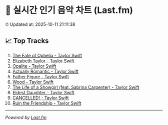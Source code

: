 # 🎵 실시간 인기 음악 차트 (Last.fm)

⏰ Updated at: 2025-10-11 21:11:38

## 📈 Top Tracks

1. [The Fate of Ophelia - Taylor Swift](https://www.last.fm/music/Taylor+Swift/_/The+Fate+of+Ophelia)
2. [Elizabeth Taylor - Taylor Swift](https://www.last.fm/music/Taylor+Swift/_/Elizabeth+Taylor)
3. [Opalite - Taylor Swift](https://www.last.fm/music/Taylor+Swift/_/Opalite)
4. [Actually Romantic - Taylor Swift](https://www.last.fm/music/Taylor+Swift/_/Actually+Romantic)
5. [Father Figure - Taylor Swift](https://www.last.fm/music/Taylor+Swift/_/Father+Figure)
6. [Wood - Taylor Swift](https://www.last.fm/music/Taylor+Swift/_/Wood)
7. [The Life of a Showgirl (feat. Sabrina Carpenter) - Taylor Swift](https://www.last.fm/music/Taylor+Swift/_/The+Life+of+a+Showgirl+(feat.+Sabrina+Carpenter))
8. [Eldest Daughter - Taylor Swift](https://www.last.fm/music/Taylor+Swift/_/Eldest+Daughter)
9. [CANCELLED! - Taylor Swift](https://www.last.fm/music/Taylor+Swift/_/CANCELLED%21)
10. [Ruin the Friendship - Taylor Swift](https://www.last.fm/music/Taylor+Swift/_/Ruin+the+Friendship)

---
*Powered by [Last.fm](https://www.last.fm)*
